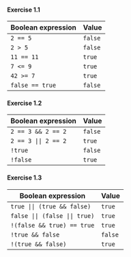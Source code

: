 #### Exercise 1.1
| Boolean expression | Value   |
|--------------------|---------|
| `2 == 5`           | `false` |
| `2 > 5`            | `false` |
| `11 == 11`         | `true`  |
| `7 <= 9`           | `true`  |
| `42 >= 7`          | `true`  |
| `false == true`    | `false` |

#### Exercise 1.2
| Boolean expression     | Value |
|------------------------|-------|
| `2 == 3 && 2 == 2`     |`false`|
| `2 == 3 \|\| 2 == 2`   |`true` |
| `!true`                |`false`|
| `!false`               |`true` |

#### Exercise 1.3
| Boolean expression             | Value  |
|--------------------------------|--------|
| `true \|\| (true && false)`    | `true` |
| `false \|\| (false \|\| true)` | `true` |
| `!(false && true) == true`     | `true` |
| `!true && false`               | `false`|
| `!(true && false)`             | `true` |
